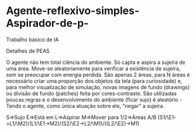 # Agente-reflexivo-simples-Aspirador-de-p-
Trabalho básico de IA

Detalhes de PEAS

O agente não tem total ciência do ambiente. Só capta e aspira a sujeira de uma área. Move-se
aleatoriamente para verificar a existência de sujeira, sem se preocupar com energia perdida.
São apenas 2 áreas, para N áreas é necessário criar uma proporção dos objetos da tela (para 
curiosidade) e, para melhor visualização de simulação, novas imagens de fundo (drawings) ou 
divisão de fundo (patches) feita por cores-contraste. São utilizadas poucas regras e o 
desenvolvimento do ambiente (ficar sujo) é aleatório - Tendo o agente, como única atuação 
sobre ele, "negar" a sujeira.

S=>Sujo   E=>Está em    L=>Aspirar    M=>Mover para   1/2=>Áreas A/B
(S1/\E1->L1/\M2)/\(L1/\E1->M2)/\(S2/\E2->L2/\M1)/\((L2/\E2)->M1)
